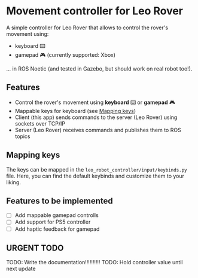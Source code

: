 # Movement controller for Leo Rover

A simple controller for Leo Rover that allows to control the rover's movement using:

- keyboard ⌨️
- gamepad 🎮 (currently supported: Xbox)

... in ROS Noetic (and tested in Gazebo, but should work on real robot too!).

## Features

- Control the rover's movement using **keyboard** ⌨️ or **gamepad** 🎮
- Mappable keys for keyboard (see [Mapping keys](#mapping-keys))
- Client (this app) sends commands to the server (Leo Rover) using sockets over TCP/IP
- Server (Leo Rover) receives commands and publishes them to ROS topics

## Mapping keys

The keys can be mapped in the `leo_robot_controller/input/keybinds.py` file. Here, you can find the default keybinds and customize them to your liking.

## Features to be implemented

- [ ] Add mappable gamepad controlls
- [ ] Add support for PS5 controller
- [ ] Add haptic feedback for gamepad

## URGENT TODO

TODO: Write the documentation!!!!!!!!!!
TODO: Hold controller value until next update
